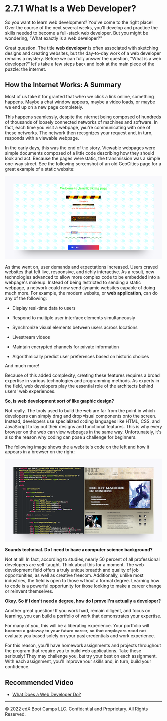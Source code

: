 # 2.7.1 What Is a Web Developer?

So you want to learn web development? You've come to the right place! Over the course of the next several weeks, you'll develop and practice the skills needed to become a full-stack web developer. But you might be wondering, "What exactly is a web developer?"

Great question. The title **web developer** is often associated with sketching designs and creating websites, but the day-to-day work of a web developer remains a mystery. Before we can fully answer the question, "What is a web developer?" let's take a few steps back and look at the main piece of the puzzle: the internet.

## How the Internet Works: A Summary

Most of us take it for granted that when we click a link online, something happens. Maybe a chat window appears, maybe a video loads, or maybe we end up on a new page completely.

This happens seamlessly, despite the internet being composed of hundreds of thousands of loosely connected networks of machines and software. In fact, each time you visit a webpage, you're communicating with one of these networks. The network then recognizes your request and, in turn, responds with a viewable webpage.

In the early days, this was the end of the story. Viewable webpages were simple documents composed of a little code describing how they should look and act. Because the pages were static, the transmission was a simple one-way street. See the following screenshot of an old GeoCities page for a great example of a static website:

![](../../img/51-fullstack-static-web-page.png)

As time went on, user demands and expectations increased. Users craved websites that felt live, responsive, and richly interactive. As a result, new technologies advanced to allow more complex code to be embedded into a webpage's makeup. Instead of being restricted to sending a static webpage, a network could now send dynamic websites capable of doing much more. For example, the modern website, or **web application**, can do any of the following:

* Display real-time data to users

* Respond to multiple user interface elements simultaneously

* Synchronize visual elements between users across locations

* Livestream videos

* Maintain encrypted channels for private information

* Algorithmically predict user preferences based on historic choices

And much more!

Because of this added complexity, creating these features requires a broad expertise in various technologies and programming methods. As experts in the field, web developers play the essential role of the architects behind users' web experiences.

**So, is web development sort of like graphic design?**

Not really. The tools used to build the web are far from the point in which developers can simply drag and drop visual components onto the screen. Instead, developers use specialized coding languages like HTML, CSS, and JavaScript to lay out their designs and functional features. This is why every browser on the web can view webpages in the same way. Unfortunately, it's also the reason why coding can pose a challenge for beginners.

The following image shows the a website's code on the left and how it appears in a browser on the right:

![](../../img/52-fullstack-code-next-to-website.png)

**Sounds technical. Do I need to have a computer science background?**

Not at all! In fact, according to studies, nearly 50 percent of all professional developers are self-taught. Think about this for a moment. The web development field offers a truly unique breadth and quality of job opportunities, as well as creative freedom. Additionally, unlike most industries, the field is open to those without a formal degree. Learning how to code is a powerful opportunity for those looking to make a career change or reinvent themselves.

**Okay. So if I don't need a degree, how do I prove I'm actually a developer?**

Another great question! If you work hard, remain diligent, and focus on learning, you can build a portfolio of work that demonstrates your expertise.

For many of you, this will be a liberating experience. Your portfolio will become a gateway to your future career, so that employers need not evaluate you based solely on your past credentials and work experience.

For this reason, you'll have homework assignments and projects throughout the program that require you to build web applications. Take these seriously! They may challenge you, but try your best on each assignment. With each assignment, you'll improve your skills and, in turn, build your confidence.

## Recommended Video

* [What Does a Web Developer Do?](https://www.youtube.com/watch?v=GEfuOMzRgXo)

---
© 2022 edX Boot Camps LLC. Confidential and Proprietary. All Rights Reserved.